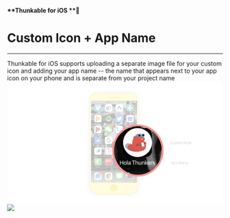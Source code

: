 #### **Thunkable for iOS **

# Custom Icon + App Name

---

Thunkable for iOS supports uploading a separate image file for your custom icon and adding your app name -- the name that appears next to your app icon on your phone and is separate from your project name![](/assets/custom-icon-ios-1.png)![](https://github.com/thunkable/docs-thunkable-com/blob/master/assets/custom-icon-ios.gif?raw=true)

